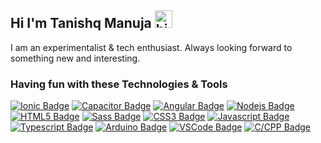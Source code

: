 ## Hi I'm Tanishq Manuja <img src="https://github.com/tanishqmanuja/tanishqmanuja/blob/main/assets/hi.gif" width="28px" alt="hi">

I am an experimentalist & tech enthusiast. Always looking forward to something new and interesting.

### Having fun with these Technologies & Tools

[![Ionic Badge](https://img.shields.io/badge/-Ionic-3880FF?style=for-the-badge&labelColor=black&logo=ionic&logoColor=3880FF)](#)
[![Capacitor Badge](https://img.shields.io/badge/-Capacitor-119EFF?style=for-the-badge&labelColor=black&logo=capacitor&logoColor=119EFF)](#) 
[![Angular Badge](https://img.shields.io/badge/-Angular-DD0031?style=for-the-badge&labelColor=black&logo=angular&logoColor=DD0031)](#)
[![Nodejs Badge](https://img.shields.io/badge/-Nodejs-3C873A?style=for-the-badge&labelColor=black&logo=node.js&logoColor=3C873A)](#)
[![HTML5 Badge](https://img.shields.io/badge/-HTML5-E34F26?style=for-the-badge&labelColor=black&logo=HTML5&logoColor=E34F26)](#)
[![Sass Badge](https://img.shields.io/badge/-Sass-CC6699?style=for-the-badge&labelColor=black&logo=Sass&logoColor=CC6699)](#)
[![CSS3 Badge](https://img.shields.io/badge/-CSS3-1572B6?style=for-the-badge&labelColor=black&logo=CSS3&logoColor=1572B6)](#)
[![Javascript Badge](https://img.shields.io/badge/-Javascript-F0DB4F?style=for-the-badge&labelColor=black&logo=javascript&logoColor=F0DB4F)](#)
[![Typescript Badge](https://img.shields.io/badge/-Typescript-007acc?style=for-the-badge&labelColor=black&logo=typescript&logoColor=007acc)](#)
[![Arduino Badge](https://img.shields.io/badge/-Arduino-00979D?style=for-the-badge&labelColor=black&logo=arduino&logoColor=00979D)](#)
[![VSCode Badge](https://img.shields.io/badge/-VSCode-007ACC?style=for-the-badge&labelColor=black&logo=visual-studio-code&logoColor=007ACC)](#)
[![C/CPP Badge](https://img.shields.io/badge/-C/C++-00599C?style=for-the-badge&labelColor=black&logo=c%2B%2B&logoColor=00599C)](#)